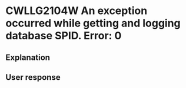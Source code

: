 # CWLLG2104W An exception occurred while getting and logging database SPID.  Error: 0

## Explanation

## User response